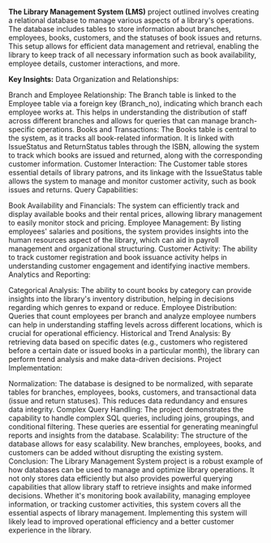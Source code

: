 **The Library Management System (LMS)** project outlined involves creating a relational database to manage various aspects of a library's operations. The database includes tables to store information about branches, employees, books, customers, and the statuses of book issues and returns. This setup allows for efficient data management and retrieval, enabling the library to keep track of all necessary information such as book availability, employee details, customer interactions, and more.

**Key Insights:**
Data Organization and Relationships:

Branch and Employee Relationship: The Branch table is linked to the Employee table via a foreign key (Branch_no), indicating which branch each employee works at. This helps in understanding the distribution of staff across different branches and allows for queries that can manage branch-specific operations.
Books and Transactions: The Books table is central to the system, as it tracks all book-related information. It is linked with IssueStatus and ReturnStatus tables through the ISBN, allowing the system to track which books are issued and returned, along with the corresponding customer information.
Customer Interaction: The Customer table stores essential details of library patrons, and its linkage with the IssueStatus table allows the system to manage and monitor customer activity, such as book issues and returns.
Query Capabilities:

Book Availability and Financials: The system can efficiently track and display available books and their rental prices, allowing library management to easily monitor stock and pricing.
Employee Management: By listing employees' salaries and positions, the system provides insights into the human resources aspect of the library, which can aid in payroll management and organizational structuring.
Customer Activity: The ability to track customer registration and book issuance activity helps in understanding customer engagement and identifying inactive members.
Analytics and Reporting:

Categorical Analysis: The ability to count books by category can provide insights into the library's inventory distribution, helping in decisions regarding which genres to expand or reduce.
Employee Distribution: Queries that count employees per branch and analyze employee numbers can help in understanding staffing levels across different locations, which is crucial for operational efficiency.
Historical and Trend Analysis: By retrieving data based on specific dates (e.g., customers who registered before a certain date or issued books in a particular month), the library can perform trend analysis and make data-driven decisions.
Project Implementation:

Normalization: The database is designed to be normalized, with separate tables for branches, employees, books, customers, and transactional data (issue and return statuses). This reduces data redundancy and ensures data integrity.
Complex Query Handling: The project demonstrates the capability to handle complex SQL queries, including joins, groupings, and conditional filtering. These queries are essential for generating meaningful reports and insights from the database.
Scalability: The structure of the database allows for easy scalability. New branches, employees, books, and customers can be added without disrupting the existing system.
Conclusion:
The Library Management System project is a robust example of how databases can be used to manage and optimize library operations. It not only stores data efficiently but also provides powerful querying capabilities that allow library staff to retrieve insights and make informed decisions. Whether it's monitoring book availability, managing employee information, or tracking customer activities, this system covers all the essential aspects of library management. Implementing this system will likely lead to improved operational efficiency and a better customer experience in the library.
